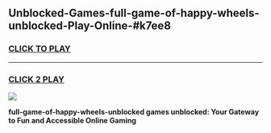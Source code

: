 
## Unblocked-Games-full-game-of-happy-wheels-unblocked-Play-Online-#k7ee8
<h3>
<a href="https://premium.freeplayer.one?title=full-game-of-happy-wheels-unblocked&ref=27F">CLICK TO PLAY</a></h3>
<hr>

<h3>
<a href="https://premium.freeplayer.one?title=full-game-of-happy-wheels-unblocked&ref=27F">CLICK 2 PLAY</a>
  
</h3>

<a href="https://premium.freeplayer.one?title=full-game-of-happy-wheels-unblocked&ref=27F"><img src="https://clearcache.store/games.png"></a>


**full-game-of-happy-wheels-unblocked games unblocked: Your Gateway to Fun and Accessible Online Gaming**

